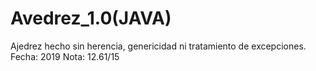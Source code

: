 # Avedrez_1.0(JAVA)
Ajedrez hecho sin herencia, genericidad ni tratamiento de excepciones.
Fecha: 2019
Nota: 12.61/15
